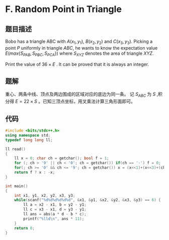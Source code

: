 # F. Random Point in Triangle

## 题目描述
Bobo has a triangle ABC with $A(x_1, y_1)$, $B(x_2, y_2)$ and $C(x_3, y_3)$. Picking a point $P$ uniformly in triangle $ABC$, he wants to know the expectation value $E(max\{S_{PAB},S_{PBC},S_{PCA}\})$ where $S_{XYZ}$ denotes the area of triangle $XYZ$.

Print the value of $36\times E$ . It can be proved that it is always an integer.

## 题解
重心、两条中线、顶点及两边围成的区域对应的底边为同一条。
记 $S_{ABC}$ 为 $S$ ,积分得 $E=22 \times S$ 。已知三顶点坐标，用叉乘法计算三角形面即可。

## 代码
```cpp
#include <bits/stdc++.h>
using namespace std;
typedef long long ll;

ll read()
{
    ll x = 0; char ch = getchar(); bool f = 1;
    for (; ch > '9' || ch < '0'; ch = getchar()) if(ch == '-') f = 0;
    for(; ch >= '0' && ch <= '9'; ch = getchar()) x = (x<<1)+(x<<3)+(ch^48);
    return f ? x : -x;
}

int main()
{
    int x1, y1, x2, y2, x3, y3;
    while(scanf("%d%d%d%d%d%d", &x1, &y1, &x2, &y2, &x3, &y3) == 6) {
        ll a = x2 - x1, b = y2 - y1;
        ll c = x3 - x1, d = y3 - y1;
        ll ans = abs(a * d - b * c);
        printf("%lld\n", ans * 11);
    }
    return 0;
}
```